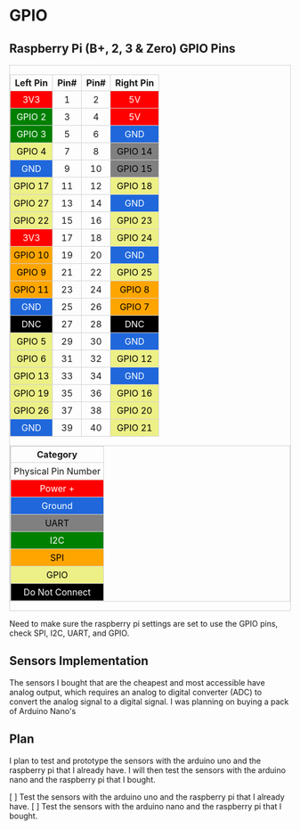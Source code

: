 # GPIO

## Raspberry Pi (B+, 2, 3 & Zero) GPIO Pins
<style>
    .GPIO-Pin-Table {
        border: 1px solid lightgrey;
        width: 100%;
        text-align: center;
    }
    .GPIO-Pin-Table th {
        border: 1px solid lightgrey;

    }
    .GPIO-Pin-Table td {
        border: 1px solid lightgrey;
        padding: 5px;
        text-align: center;
    }
    .GPIO-Ground {
        background-color: #1f67db;
        color: white;
    }
    .GPIO-Power {
        background-color: red;
        color: white;
    }
    .GPIO-UART {
        background-color: grey;
        color: black;
    }
    .GPIO-I2C {
        background-color: green;
        color: white;
    }
    .GPIO-SPI {
        background-color: orange;
        color: black;
    }
    .GPIO-GPIO {
        background-color: #ecf086;
        color: black;
    }
    .GPIO-Do-Not-Connect {
        background-color: black;
        color: white;
    }
</style>

<div class="GPIO-Pin-Table">

  <table>
  <thead>
    <tr>
      <th>Left Pin</th>
      <th>Pin#</th>
      <th>Pin#</th>
      <th>Right Pin</th>
    </tr>
  </thead>
  <tbody>
    <tr>
      <td class="GPIO-Power">3V3</td>
      <td>1</td>
      <td>2</td>
      <td class="GPIO-Power">5V</td>
    </tr>
    <tr>
      <td class="GPIO-I2C">GPIO 2</td>
      <td>3</td>
      <td>4</td>
      <td class="GPIO-Power">5V</td>
    </tr>
    <tr>
      <td class="GPIO-I2C">GPIO 3</td>
      <td>5</td>
      <td>6</td>
      <td class="GPIO-Ground">GND</td>
    </tr>
    <tr>
      <td class="GPIO-GPIO">GPIO 4</td>
      <td>7</td>
      <td>8</td>
      <td class="GPIO-UART">GPIO 14</td>
    </tr>
    <tr>
      <td class="GPIO-Ground">GND</td>
      <td>9</td>
      <td>10</td>
      <td class="GPIO-UART">GPIO 15</td>
    </tr>
    <tr>
      <td class="GPIO-GPIO">GPIO 17</td>
      <td>11</td>
      <td>12</td>
      <td class="GPIO-GPIO">GPIO 18</td>
    </tr>
    <tr>
      <td class="GPIO-GPIO">GPIO 27</td>
      <td>13</td>
      <td>14</td>
      <td class="GPIO-Ground">GND</td>
    </tr>
    <tr>
      <td class="GPIO-GPIO">GPIO 22</td>
      <td>15</td>
      <td>16</td>
      <td class="GPIO-GPIO">GPIO 23</td>
    </tr>
    <tr>
      <td class="GPIO-Power">3V3</td>
      <td>17</td>
      <td>18</td>
      <td class="GPIO-GPIO">GPIO 24</td>
    </tr>
    <tr>
      <td class="GPIO-SPI">GPIO 10</td>
      <td>19</td>
      <td>20</td>
      <td class="GPIO-Ground">GND</td>
    </tr>
    <tr>
      <td class="GPIO-SPI">GPIO 9</td>
      <td>21</td>
      <td>22</td>
      <td class="GPIO-GPIO">GPIO 25</td>
    </tr>
    <tr>
      <td class="GPIO-SPI">GPIO 11</td>
      <td>23</td>
      <td>24</td>
      <td class="GPIO-SPI">GPIO 8</td>
    </tr>
    <tr>
      <td class="GPIO-Ground">GND</td>
      <td>25</td>
      <td>26</td>
      <td class="GPIO-SPI">GPIO 7</td>
    </tr>
    <tr>
      <td class="GPIO-Do-Not-Connect">DNC</td>
      <td>27</td>
      <td>28</td>
      <td class="GPIO-Do-Not-Connect">DNC</td>
    </tr>
    <tr>
      <td class="GPIO-GPIO">GPIO 5</td>
      <td>29</td>
      <td>30</td>
      <td class="GPIO-Ground">GND</td>
    </tr>
    <tr>
      <td class="GPIO-GPIO">GPIO 6</td>
      <td>31</td>
      <td>32</td>
      <td class="GPIO-GPIO">GPIO 12</td>
    </tr>
    <tr>
      <td class="GPIO-GPIO">GPIO 13</td>
      <td>33</td>
      <td>34</td>
      <td class="GPIO-Ground">GND</td>
    </tr>
    <tr>
      <td class="GPIO-GPIO">GPIO 19</td>
      <td>35</td>
      <td>36</td>
      <td class="GPIO-GPIO">GPIO 16</td>
    </tr>
    <tr>
      <td class="GPIO-GPIO">GPIO 26</td>
      <td>37</td>
      <td>38</td>
      <td class="GPIO-GPIO">GPIO 20</td>
    </tr>
    <tr>
      <td class="GPIO-Ground">GND</td>
      <td>39</td>
      <td>40</td>
      <td class="GPIO-GPIO">GPIO 21</td>
    </tr>
  </tbody>
</table>

  <table class="GPIO-Pin-Table">
  <thead>
    <tr>
      <th>Category</th>
    </tr>
  </thead>
  <tbody>
    <tr>
      <td>Physical Pin Number</td>
    </tr>
    <tr>
      <td class="GPIO-Power">Power +</td>
    </tr>
    <tr>
      <td class="GPIO-Ground">Ground</td>
    </tr>
    <tr>
      <td class="GPIO-UART">UART</td>
    </tr>
    <tr>
      <td class="GPIO-I2C">I2C</td>
    </tr>
    <tr>
      <td class="GPIO-SPI">SPI</td>
    </tr>
    <tr>
      <td class="GPIO-GPIO">GPIO</td>
    </tr>
    <tr>
      <td class="GPIO-Do-Not-Connect">Do Not Connect</td>
    </tr>
  </tbody>
</table>

</div>

Need to make sure the raspberry pi settings are set to use the GPIO pins, check SPI, I2C, UART, and GPIO.

## Sensors Implementation

The sensors I bought that are the cheapest and most accessible have analog output, which requires an analog to digital converter (ADC) to convert the analog signal to a digital signal. I was planning on buying a pack of Arduino Nano's

## Plan
I plan to test and prototype the sensors with the arduino uno and the raspberry pi that I already have. I will then test the sensors with the arduino nano and the raspberry pi that I bought.

[ ] Test the sensors with the arduino uno and the raspberry pi that I already have.
[ ] Test the sensors with the arduino nano and the raspberry pi that I bought.